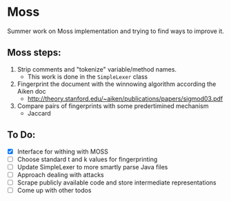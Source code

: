 # Moss

Summer work on Moss implementation and trying to find ways to improve it.

## Moss steps:

1. Strip comments and "tokenize" variable/method names.
    - This work is done in the `SimpleLexer` class
2. Fingerprint the document with the winnowing algorithm according the Aiken doc
    - http://theory.stanford.edu/~aiken/publications/papers/sigmod03.pdf
3. Compare pairs of fingerprints with some predertimined mechanism
    - Jaccard

## To Do:
 - [x] Interface for withing with MOSS
 - [ ] Choose standard t and k values for fingerprinting
 - [ ] Update SimpleLexer to more smartly parse Java files
 - [ ] Approach dealing with attacks
 - [ ] Scrape publicly available code and store intermediate representations
 - [ ] Come up with other todos